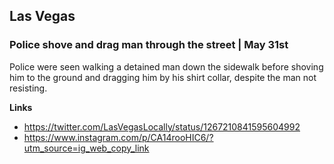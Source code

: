 ## Las Vegas

### Police shove and drag man through the street | May 31st

Police were seen walking a detained man down the sidewalk before shoving him to the ground and dragging him by his shirt collar, despite the man not resisting.

**Links**

* https://twitter.com/LasVegasLocally/status/1267210841595604992
* https://www.instagram.com/p/CA14rooHIC6/?utm_source=ig_web_copy_link
